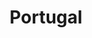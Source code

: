 ---
title: "Portugal"
introtext: "Portugal is een land op het Iberisch schiereiland in het uiterste zuidwesten van Europa. Je kunt hier dankzij het mediterrane klimaat heerlijk genieten van een strandvakantie. In het zuidelijke Algarve heb je mooie brede stranden en gezellige badplaatsen, waar in de zomer ook het nachtleven bruist! Ook heeft Portugal met Lissabon en Porto twee van de meest populaire bestemmingen voor een stedentrip. Omdat het land niet al te groot is, kun je een strandvakantie prima combineren met de stad en zo het beste van twee werelden meepakken! Je kunt ook naar de Azoren gaan, een stukje ongerept paradijs in de Atlantische Oceaan, onderdeel van Portugal. Geniet hier van de veelzijdige flora en fauna, en natuurlijk van de stranden! Portugal heeft voor ieder wat wils!"
introimage: "https://lh3.googleusercontent.com/DtgU175BBIiHmR3MNXx6-Tak1We3JY1XX_plPj44D1fu7WCFHpz1TyED-MaFQISDtufixHbf_LAQeCl2zYXaZPBwhtV3QWSipHlyqNSSoU_vGB9X8OY6dWRuFpQkhUFoE3vzb9UASQ=w800"
surface: "92.000"
inhabitants: "10.800.000"
rate: "1"
valuta: "euro"
need_to_know_text: ""
need_to_know_more_text: ""
fact_one_text: ""
fact_two_text: ""
bigmac_index: "€ 3,34"
images: "https://lh3.googleusercontent.com/Dw2cm3QFgGD9J4fG-_Qz06NKyZ8ZoeJ082bRRomHIiAyiPRKPQ3lR_2dKOrGEKiC8rNu1OcRUHVht_7ionF5P19kA0vfSDNVzZ1Imxh8nozH00Dw-Thc86iNKr2R0HN1jeD1hfdq4w=w800|https://lh3.googleusercontent.com/o7ouGIkPb9RI9qTsBa_4QmgNCh1tMFfdytaZIKVNG6l7Wxx0OCeBGshYto66BZiHVU7KWZdoQkZIGLmgWukNGsV86StnZjUP8OfmAu_B056KZcRoAkPvjKFVF8nsmf6vlA5mhABm4w=w800|https://lh3.googleusercontent.com/WHrJRh4K-3NQ7AWAWdONnZKLrbYc2aQBxXtoXbkPJ_hDU3EX63g_9qALFr4ylkFoRENBsUAfBTBNOxFYFZnjuGGfBE27l85FpMSD6tTihMweZdsnyTeLrwlcZ2e7m9T1KOjp8fu_Yg=w800|https://lh3.googleusercontent.com/f7W3w9BZkp956uuoQsz4Gg8azSAzNvovrRgO-p0tzOg59E_prmd_JxATQRev9DR-tcl9EUkwQ9ubaPEO2DK5YKkjchBHkt3KgtqLm7fLs1idtXAKFZPmi0_jzvb4uy0hUjWG8ow8pQ=w800"
flight_button_title: "Check vluchtprijzen Portugal"
flight_button_url: "https://lt45.net/c/?si=11986&li=1528136&wi=335922&ws=&dl=transport%2Fflights%2Fnl%2Fpt%2F%3Flocale%3Dnl-NL%26currency%3DEUR%26market%3DNL"
inspiration_url: "https://partner.bol.com/click/click?p=2&t=url&s=1025999&f=TXL&url=https%3A%2F%2Fwww.bol.com%2Fnl%2Ff%2Flonely-planet-portugal%2F38220549%2F&name=Lonely%20Planet%20Portugal%2C%20Lonely%20Planet"
country_code: "pt"
hotels_url: "https://www.booking.com/country/pt.nl.html?aid=1837623"
continent: "Europa"
---
